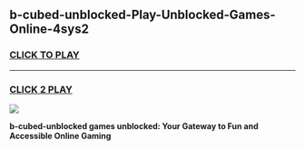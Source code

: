 
## b-cubed-unblocked-Play-Unblocked-Games-Online-4sys2
<h3>
<a href="https://premium76.site?title=b-cubed-unblocked&ref=25A">CLICK TO PLAY</a></h3>
<hr>

<h3>
<a href="https://premium76.site?title=b-cubed-unblocked&ref=25A">CLICK 2 PLAY</a>
  
</h3>

<a href="https://premium76.site?title=b-cubed-unblocked&ref=25A"><img src="https://clearcache.store/games.png"></a>


**b-cubed-unblocked games unblocked: Your Gateway to Fun and Accessible Online Gaming**

